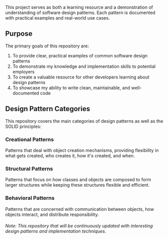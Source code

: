 This project serves as both a learning resource and a demonstration of understanding of software design patterns. Each pattern is documented with practical examples and real-world use cases.

## Purpose

The primary goals of this repository are:

1.  To provide clear, practical examples of common software design patterns
2.  To demonstrate my knowledge and implementation skills to potential employers
3.  To create a valuable resource for other developers learning about design patterns
4.  To showcase my ability to write clean, maintainable, and well-documented code

## Design Pattern Categories

This repository covers the main categories of design patterns as well as the SOLID principles:

### Creational Patterns

Patterns that deal with object creation mechanisms, providing flexibility in what gets created, who creates it, how it's created, and when.

### Structural Patterns

Patterns that focus on how classes and objects are composed to form larger structures while keeping these structures flexible and efficient.

### Behavioral Patterns

Patterns that are concerned with communication between objects, how objects interact, and distribute responsibility.



###### *Note: This repository that will be continuously updated with interesting design  patterns and  implementation techniques.*
